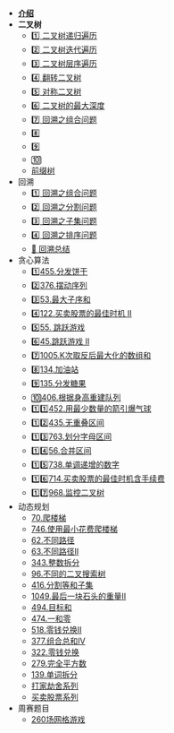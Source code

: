 - [**介绍**](Leetcode/)
- **二叉树**
  - [1️⃣ 二叉树递归遍历](Leetcode/二叉树的递归遍历.md)
  - [2️⃣ 二叉树迭代遍历](Leetcode/二叉树迭代遍历.md)
  - [3️⃣ 二叉树层序遍历](Leetcode/二叉树层序遍历.md)
  - [4️⃣ 翻转二叉树](Leetcode/翻转二叉树.md)
  - [5️⃣ 对称二叉树](Leetcode/对称二叉树.md)
  - [6️⃣ 二叉树的最大深度](Leetcode/二叉树的最大深度.md)
  - [7️⃣ 回溯之组合问题](Leetcode/回溯之组合问题.md)
  - 8️⃣
  - 9️⃣
  - 🔟
  - [前缀树](Leetcode/前缀树.md)
- 回溯
  - [1️⃣ 回溯之组合问题](Leetcode/回溯之组合问题.md)
  - [2️⃣ 回溯之分割问题](Leetcode/回溯之分割问题.md)
  - [3️⃣ 回溯之子集问题](Leetcode/回溯之子集问题.md)
  - [4️⃣ 回溯之排序问题](Leetcode/回溯之排序问题.md)
  - [💯 回溯总结](Leetcode/回溯总结.md)
- 贪心算法
  - [1️⃣455.分发饼干](Leetcode/455.分发饼干.md)
  - [2️⃣376.摆动序列](Leetcode/376.摆动序列.md)
  - [3️⃣53.最大子序和](Leetcode/53.最大子序和.md)
  - [4️⃣122.买卖股票的最佳时机 II](Leetcode/122.买卖股票的最佳时机II.md)
  - [5️⃣55. 跳跃游戏](Leetcode/55.跳跃游戏.md)
  - [6️⃣45.跳跃游戏 II](Leetcode/45.跳跃游戏II.md)
  - [7️⃣1005.K次取反后最大化的数组和](Leetcode/1005.K次取反后最大化的数组和.md)
  - [8️⃣134.加油站](Leetcode/134.加油站.md)
  - [9️⃣135.分发糖果](Leetcode/135.分发糖果.md)
  - [🔟406.根据身高重建队列](Leetcode/406.根据身高重建队列.md)
  - [1️⃣1️⃣452.用最少数量的箭引爆气球](Leetcode/452.用最少数量的箭引爆气球.md)
  - [1️⃣2️⃣435.无重叠区间](Leetcode/435.无重叠区间.md)
  - [1️⃣3️⃣763.划分字母区间](Leetcode/763.划分字母区间.md)
  - [1️⃣4️⃣56.合并区间](Leetcode/56.合并区间.md)
  - [1️⃣5️⃣738.单调递增的数字](Leetcode/738.单调递增的数字.md)
  - [1️⃣6️⃣714.买卖股票的最佳时机含手续费](Leetcode/714.买卖股票的最佳时机含手续费.md)
  - [1️⃣7️⃣968.监控二叉树](Leetcode/968.监控二叉树.md)
- 动态规划
  - [70.爬楼梯](Leetcode/70.爬楼梯.md)
  - [746.使用最小花费爬楼梯](Leetcode/746.使用最小花费爬楼梯.md)
  - [62.不同路径](Leetcode/62.不同路径.md)
  - [63.不同路径II](Leetcode/63.不同路径II.md)
  - [343.整数拆分](Leetcode/343.整数拆分.md)
  - [96.不同的二叉搜索树](Leetcode/96.不同的二叉搜索树.md)
  - [416.分割等和子集](Leetcode/416.分割等和子集.md)
  - [1049.最后一块石头的重量II](Leetcode/1049.最后一块石头的重量II.md)
  - [494.目标和](Leetcode/494.目标和.md)
  - [474.一和零](Leetcode/474.一和零.md)
  - [518.零钱兑换II](Leetcode/518.零钱兑换II.md)
  - [377.组合总和Ⅳ](Leetcode/377.组合总和Ⅳ.md)
  - [322.零钱兑换](Leetcode/322.零钱兑换.md)
  - [279.完全平方数](Leetcode/279.完全平方数.md)
  - [139.单词拆分](Leetcode/139.单词拆分.md)
  - [打家劫舍系列](Leetcode/打家劫舍系列.md)
  - [买卖股票系列](Leetcode/买卖股票系列.md)
- 周赛题目
  - [260场网格游戏](Leetcode/260场网格游戏.md)

